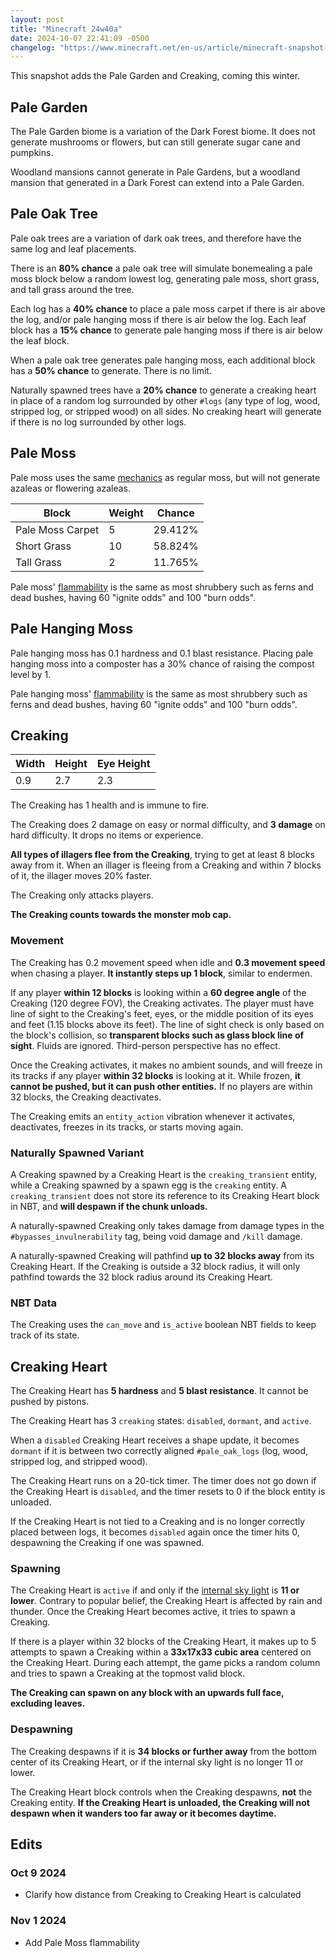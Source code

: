 ```yaml
---
layout: post
title: "Minecraft 24w40a"
date: 2024-10-07 22:41:09 -0500
changelog: "https://www.minecraft.net/en-us/article/minecraft-snapshot-24w40a"
---
```


This snapshot adds the Pale Garden and Creaking, coming this winter.

## Pale Garden

The Pale Garden biome is a variation of the Dark Forest biome. It does not generate mushrooms or flowers, but can still generate sugar cane and pumpkins.

Woodland mansions cannot generate in Pale Gardens, but a woodland mansion that generated in a Dark Forest can extend into a Pale Garden.

## Pale Oak Tree

Pale oak trees are a variation of dark oak trees, and therefore have the same log and leaf placements.

There is an **80% chance** a pale oak tree will simulate bonemealing a pale moss block below a random lowest log, generating pale moss, short grass, and tall grass around the tree.

Each log has a **40% chance** to place a pale moss carpet if there is air above the log, and/or pale hanging moss if there is air below the log. Each leaf block has a **15% chance** to generate pale hanging moss if there is air below the leaf block.

When a pale oak tree generates pale hanging moss, each additional block has a **50% chance** to generate. There is no limit.

Naturally spawned trees have a **20% chance** to generate a creaking heart in place of a random log surrounded by other `#logs` (any type of log, wood, stripped log, or stripped wood) on all sides. No creaking heart will generate if there is no log surrounded by other logs.

## Pale Moss

Pale moss uses the same [mechanics](https://minecraft.wiki/w/Moss_Block#Post-generation) as regular moss, but will not generate azaleas or flowering azaleas.

| Block            | Weight | Chance  |
| ---------------- | ------ | ------- |
| Pale Moss Carpet | 5      | 29.412% |
| Short Grass      | 10     | 58.824% |
| Tall Grass       | 2      | 11.765% |

Pale moss' [flammability](https://minecraft.wiki/w/Fire#Flammable_blocks) is the same as most shrubbery such as ferns and dead bushes, having 60 "ignite odds" and 100 "burn odds".

## Pale Hanging Moss

Pale hanging moss has 0.1 hardness and 0.1 blast resistance. Placing pale hanging moss into a composter has a 30% chance of raising the compost level by 1.

Pale hanging moss' [flammability](https://minecraft.wiki/w/Fire#Flammable_blocks) is the same as most shrubbery such as ferns and dead bushes, having 60 "ignite odds" and 100 "burn odds".

## Creaking

| Width | Height | Eye Height |
| ----- | ------ | ---------- |
| 0.9   | 2.7    | 2.3        |

The Creaking has 1 health and is immune to fire.

The Creaking does 2 damage on easy or normal difficulty, and **3 damage** on hard difficulty. It drops no items or experience.

**All types of illagers flee from the Creaking**, trying to get at least 8 blocks away from it. When an illager is fleeing from a Creaking and within 7 blocks of it, the illager moves 20% faster.

The Creaking only attacks players.

**The Creaking counts towards the monster mob cap.**

### Movement

The Creaking has 0.2 movement speed when idle and **0.3 movement speed** when chasing a player. **It instantly steps up 1 block**, similar to endermen.

If any player **within 12 blocks** is looking within a **60 degree angle** of the Creaking (120 degree FOV), the Creaking activates. The player must have line of sight to the Creaking's feet, eyes, or the middle position of its eyes and feet (1.15 blocks above its feet). The line of sight check is only based on the block's collision, so **transparent blocks such as glass block line of sight**. Fluids are ignored. Third-person perspective has no effect.

Once the Creaking activates, it makes no ambient sounds, and will freeze in its tracks if any player **within 32 blocks** is looking at it. While frozen, **it cannot be pushed, but it can push other entities.** If no players are within 32 blocks, the Creaking deactivates.

The Creaking emits an `entity_action` vibration whenever it activates, deactivates, freezes in its tracks, or starts moving again.

### Naturally Spawned Variant

A Creaking spawned by a Creaking Heart is the `creaking_transient` entity, while a Creaking spawned by a spawn egg is the `creaking` entity. A `creaking_transient` does not store its reference to its Creaking Heart block in NBT, and **will despawn if the chunk unloads.**

A naturally-spawned Creaking only takes damage from damage types in the `#bypasses_invulnerability` tag, being void damage and `/kill` damage.

A naturally-spawned Creaking will pathfind **up to 32 blocks away** from its Creaking Heart. If the Creaking is outside a 32 block radius, it will only pathfind towards the 32 block radius around its Creaking Heart.

### NBT Data

The Creaking uses the `can_move` and `is_active` boolean NBT fields to keep track of its state.

## Creaking Heart

The Creaking Heart has **5 hardness** and **5 blast resistance**. It cannot be pushed by pistons.

The Creaking Heart has 3 `creaking` states: `disabled`, `dormant`, and `active`.

When a `disabled` Creaking Heart receives a shape update, it becomes `dormant` if it is between two correctly aligned `#pale_oak_logs` (log, wood, stripped log, and stripped wood).

The Creaking Heart runs on a 20-tick timer. The timer does not go down if the Creaking Heart is `disabled`, and the timer resets to 0 if the block entity is unloaded.

If the Creaking Heart is not tied to a Creaking and is no longer correctly placed between logs, it becomes `disabled` again once the timer hits 0, despawning the Creaking if one was spawned.

### Spawning

The Creaking Heart is `active` if and only if the [internal sky light](https://minecraft.wiki/w/Light#Internal_sky_light) is **11 or lower**. Contrary to popular belief, the Creaking Heart is affected by rain and thunder. Once the Creaking Heart becomes active, it tries to spawn a Creaking.

If there is a player within 32 blocks of the Creaking Heart, it makes up to 5 attempts to spawn a Creaking within a **33x17x33 cubic area** centered on the Creaking Heart. During each attempt, the game picks a random column and tries to spawn a Creaking at the topmost valid block.

**The Creaking can spawn on any block with an upwards full face, excluding leaves.**

### Despawning

The Creaking despawns if it is **34 blocks or further away** from the bottom center of its Creaking Heart, or if the internal sky light is no longer 11 or lower.

The Creaking Heart block controls when the Creaking despawns, **not** the Creaking entity. **If the Creaking Heart is unloaded, the Creaking will not despawn when it wanders too far away or it becomes daytime.**

## Edits

### Oct 9 2024

- Clarify how distance from Creaking to Creaking Heart is calculated

### Nov 1 2024

- Add Pale Moss flammability


